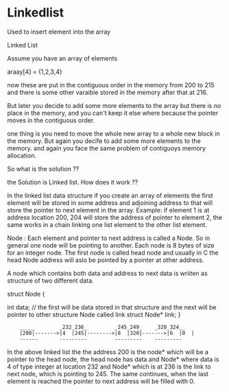 # Linkedlist
Used to insert element into the array

Linked List

Assume you have an array of elements

araay[4] = {1,2,3,4} 

now these are put in the contiguous order in the memory from 200 to 215 and there is some other varaible stored in the memory after that at 216.

But later you decide to add some more elements to the array but there is no place in the memory, and you can't keep it else where because the pointer moves in the contiguous order.

one thing is you need to move the whole new array to a whole new block in the memory. But again you decife to add some more elements to the memory. and again you face the same problem of contiguoys memory allocation.

So what is the solution ??

the Solution is Linked list. How does it work ??


In the linked list data structure if you create an array of elements the first element will be stored in some address and adjoining address to that will store the pointer to next element in the array.
Example: if element 1 is at address location 200, 204 will store the address of pointer to element 2, the same works in a chain linking one list element to the other list element. 

Node : Each element and pointer to next address is called a Node. So in general one node will be pointing to another. Each node is 8 bytes of size for an integer node. The first node is called head node and usually in C the head Node address will aslo be pointed by a pointer at other address.

A node which contains both data and address to next data is wriiten as structure of two different data.

struct Node {

int data;            // the first will be data stored in that structure and the next will be pointer to other structure Node called link
struct Node* link;
}

		_____	     _232_236_	       _245_249_	_320_324__
		|200|------->|4	 |245|-------->|8  |320|------->|6  |0  |
		------	     ---------	       ---------	---------
		
In the above linked list the the address 200 is the node* which will be a pointer to the head node, the head node has data and Node* where data is 4 of type integer at location 232 and Node* which is at 236 is the link to next node, which is pointing to 245. The same continues, when the last element is reached the pointer to next address will be filled with 0.
